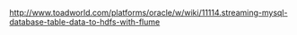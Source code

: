 http://www.toadworld.com/platforms/oracle/w/wiki/11114.streaming-mysql-database-table-data-to-hdfs-with-flume